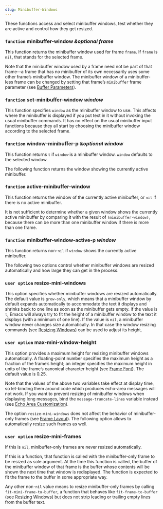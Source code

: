 ```yaml
---
slug: Minibuffer-Windows
---
```


These functions access and select minibuffer windows, test whether they are active and control how they get resized.

### <span className="tag function">`function`</span> **minibuffer-window** *\&optional frame*

This function returns the minibuffer window used for frame `frame`. If `frame` is `nil`, that stands for the selected frame.

Note that the minibuffer window used by a frame need not be part of that frame—a frame that has no minibuffer of its own necessarily uses some other frame’s minibuffer window. The minibuffer window of a minibuffer-less frame can be changed by setting that frame’s `minibuffer` frame parameter (see [Buffer Parameters](/docs/elisp/Buffer-Parameters)).

### <span className="tag function">`function`</span> **set-minibuffer-window** *window*

This function specifies `window` as the minibuffer window to use. This affects where the minibuffer is displayed if you put text in it without invoking the usual minibuffer commands. It has no effect on the usual minibuffer input functions because they all start by choosing the minibuffer window according to the selected frame.

### <span className="tag function">`function`</span> **window-minibuffer-p** *\&optional window*

This function returns `t` if `window` is a minibuffer window. `window` defaults to the selected window.

The following function returns the window showing the currently active minibuffer.

### <span className="tag function">`function`</span> **active-minibuffer-window**

This function returns the window of the currently active minibuffer, or `nil` if there is no active minibuffer.

It is not sufficient to determine whether a given window shows the currently active minibuffer by comparing it with the result of `(minibuffer-window)`, because there can be more than one minibuffer window if there is more than one frame.

### <span className="tag function">`function`</span> **minibuffer-window-active-p** *window*

This function returns non-`nil` if `window` shows the currently active minibuffer.

The following two options control whether minibuffer windows are resized automatically and how large they can get in the process.

### <span className="tag useroption">`user option`</span> **resize-mini-windows**

This option specifies whether minibuffer windows are resized automatically. The default value is `grow-only`, which means that a minibuffer window by default expands automatically to accommodate the text it displays and shrinks back to one line as soon as the minibuffer gets empty. If the value is `t`, Emacs will always try to fit the height of a minibuffer window to the text it displays (with a minimum of one line). If the value is `nil`, a minibuffer window never changes size automatically. In that case the window resizing commands (see [Resizing Windows](/docs/elisp/Resizing-Windows)) can be used to adjust its height.

### <span className="tag useroption">`user option`</span> **max-mini-window-height**

This option provides a maximum height for resizing minibuffer windows automatically. A floating-point number specifies the maximum height as a fraction of the frame’s height; an integer specifies the maximum height in units of the frame’s canonical character height (see [Frame Font](/docs/elisp/Frame-Font)). The default value is 0.25.

Note that the values of the above two variables take effect at display time, so let-binding them around code which produces echo-area messages will not work. If you want to prevent resizing of minibuffer windows when displaying long messages, bind the `message-truncate-lines` variable instead (see [Echo Area Customization](/docs/elisp/Echo-Area-Customization)).

The option `resize-mini-windows` does not affect the behavior of minibuffer-only frames (see [Frame Layout](/docs/elisp/Frame-Layout)). The following option allows to automatically resize such frames as well.

### <span className="tag useroption">`user option`</span> **resize-mini-frames**

If this is `nil`, minibuffer-only frames are never resized automatically.

If this is a function, that function is called with the minibuffer-only frame to be resized as sole argument. At the time this function is called, the buffer of the minibuffer window of that frame is the buffer whose contents will be shown the next time that window is redisplayed. The function is expected to fit the frame to the buffer in some appropriate way.

Any other non-`nil` value means to resize minibuffer-only frames by calling `fit-mini-frame-to-buffer`, a function that behaves like `fit-frame-to-buffer` (see [Resizing Windows](/docs/elisp/Resizing-Windows)) but does not strip leading or trailing empty lines from the buffer text.
